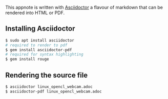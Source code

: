 This appnote is written with [Asciidoctor](https://asciidoctor.org/docs/user-manual/) a flavour of markdown that can be rendered into HTML or PDF.

## Installing Asciidoctor
```bash
$ sudo apt install asciidoctor
# required to render to pdf
$ gem install asciidoctor-pdf
# required for syntax highlighting
$ gem install rouge 
```

## Rendering the source file
```bash
$ asciidoctor linux_opencl_webcam.adoc
$ asciidoctor-pdf linux_opencl_webcam.adoc
```